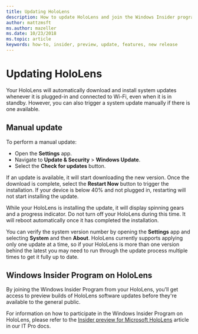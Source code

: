 ```yaml
---
title: Updating HoloLens
description: How to update HoloLens and join the Windows Insider program for preview builds.
author: mattzmsft
ms.author: mazeller
ms.date: 10/23/2018
ms.topic: article
keywords: how-to, insider, preview, update, features, new release
---
```




# Updating HoloLens

Your HoloLens will automatically download and install system updates whenever it is plugged-in and connected to Wi-Fi, even when it is in standby. However, you can also trigger a system update manually if there is one available.

## Manual update

To perform a manual update:
* Open the **Settings** app.
* Navigate to **Update & Security** > **Windows Update**.
* Select the **Check for updates** button.

If an update is available, it will start downloading the new version. Once the download is complete, select the **Restart Now** button to trigger the installation. If your device is below 40% and not plugged in, restarting will not start installing the update.

While your HoloLens is installing the update, it will display spinning gears and a progress indicator. Do not turn off your HoloLens during this time. It will reboot automatically once it has completed the installation.

You can verify the system version number by opening the **Settings** app and selecting **System** and then **About**. HoloLens currently supports applying only one update at a time, so if your HoloLens is more than one version behind the latest you may need to run through the update process multiple times to get it fully up to date.

## Windows Insider Program on HoloLens

By joining the Windows Insider Program from your HoloLens, you'll get access to preview builds of HoloLens software updates before they're available to the general public.

For information on how to participate in the Windows Insider Program on HoloLens, please refer to the [Insider preview for Microsoft HoloLens](https://docs.microsoft.com/en-us/hololens/hololens-insider) article in our IT Pro docs.
